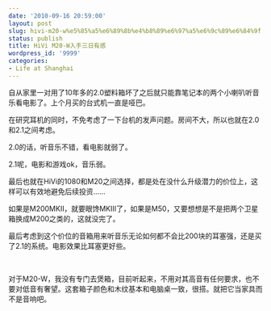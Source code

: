 ```yaml
---
date: '2010-09-16 20:59:00'
layout: post
slug: hivi-m20-w%e5%85%a5%e6%89%8b%e4%b8%89%e6%97%a5%e6%9c%89%e6%84%9f
status: publish
title: HiVi M20-W入手三日有感
wordpress_id: '9999'
categories:
- Life at Shanghai
---
```


自从家里一对用了10年多的2.0塑料箱坏了之后就只能靠笔记本的两个小喇叭听音乐看电影了。上个月买的台式机一直是哑巴。

在研究耳机的同时，不免考虑了一下台机的发声问题。房间不大，所以也就在2.0和2.1之间考虑。

2.0的话，听音乐不错，看电影就弱了。

2.1呢，电影和游戏ok，音乐弱。

最后也就在HiVi的1080和M20之间选择，都是处在没什么升级潜力的价位上，这样可以有效地避免后续投资……

如果是M200MKII，就要眼馋MKIII了，如果是M50，又要想想是不是把两个卫星箱换成M200之类的，这就没完了。

最后考虑到这个价位的音箱用来听音乐无论如何都不会比200块的耳塞强，还是买了2.1的系统。电影效果比耳塞更好些。

 

对于M20-W，我没有专门去煲箱，目前听起来，不用对其高音有任何要求，也不要对低音有奢望。这套箱子颜色和木纹基本和电脑桌一致，很搭。就把它当家具而不是音响吧。

